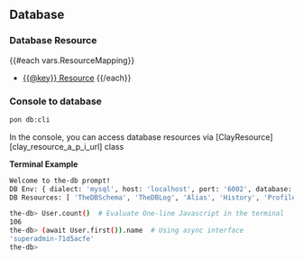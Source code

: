 Database
-----------

### Database Resource

{{#each vars.ResourceMapping}}
* [{{@key}} Resource](./doc/database/Resources.md#{{@key}}-Resource)
{{/each}}


### Console to database

```bash
pon db:cli
```

In the console, you can access database resources via [ClayResource][clay_resource_a_p_i_url] class


**Terminal Example**

```bash
Welcome to the-db prompt!
DB Env: { dialect: 'mysql', host: 'localhost', port: '6002', database: 'thedemosite_dev', username: 'thedemosite_dev', root_username: 'root', hooks: null }
DB Resources: [ 'TheDBSchema', 'TheDBLog', 'Alias', 'History', 'Profile', 'Role', 'Sign', 'User' ]

the-db> User.count()  # Evaluate One-line Javascript in the terminal
106
the-db> (await User.first()).name  # Using async interface
'superadmin-71d5acfe'
the-db>
```
